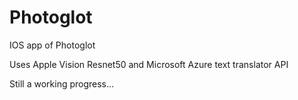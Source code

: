 # Photoglot
IOS app of Photoglot


Uses Apple Vision Resnet50 and Microsoft Azure text translator API

Still a working progress...

